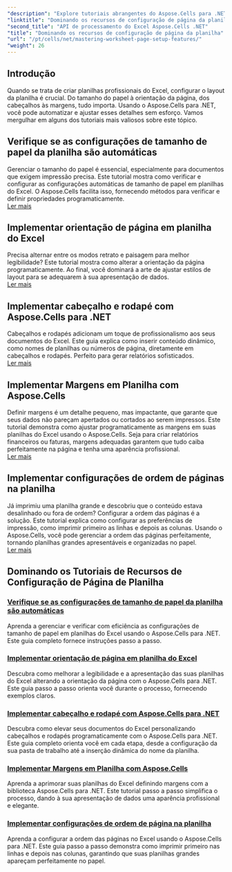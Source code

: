 ```yaml
---
"description": "Explore tutoriais abrangentes do Aspose.Cells para .NET, incluindo o gerenciamento de recursos de configuração de página de planilha, como tamanho do papel, orientação, cabeçalhos, margens e muito mais."
"linktitle": "Dominando os recursos de configuração de página da planilha"
"second_title": "API de processamento do Excel Aspose.Cells .NET"
"title": "Dominando os recursos de configuração de página da planilha"
"url": "/pt/cells/net/mastering-worksheet-page-setup-features/"
"weight": 26
---
```


## Introdução

Quando se trata de criar planilhas profissionais do Excel, configurar o layout da planilha é crucial. Do tamanho do papel à orientação da página, dos cabeçalhos às margens, tudo importa. Usando o Aspose.Cells para .NET, você pode automatizar e ajustar esses detalhes sem esforço. Vamos mergulhar em alguns dos tutoriais mais valiosos sobre este tópico.

## Verifique se as configurações de tamanho de papel da planilha são automáticas  
Gerenciar o tamanho do papel é essencial, especialmente para documentos que exigem impressão precisa. Este tutorial mostra como verificar e configurar as configurações automáticas de tamanho de papel em planilhas do Excel. O Aspose.Cells facilita isso, fornecendo métodos para verificar e definir propriedades programaticamente.  
[Ler mais](./check-if-paper-size-settings/)

## Implementar orientação de página em planilha do Excel  
Precisa alternar entre os modos retrato e paisagem para melhor legibilidade? Este tutorial mostra como alterar a orientação da página programaticamente. Ao final, você dominará a arte de ajustar estilos de layout para se adequarem à sua apresentação de dados.  
[Ler mais](./implement-page-orientation-in-excel-worksheet/)

## Implementar cabeçalho e rodapé com Aspose.Cells para .NET  
Cabeçalhos e rodapés adicionam um toque de profissionalismo aos seus documentos do Excel. Este guia explica como inserir conteúdo dinâmico, como nomes de planilhas ou números de página, diretamente em cabeçalhos e rodapés. Perfeito para gerar relatórios sofisticados.  
[Ler mais](./implement-header-footer/)

## Implementar Margens em Planilha com Aspose.Cells  

Definir margens é um detalhe pequeno, mas impactante, que garante que seus dados não pareçam apertados ou cortados ao serem impressos. Este tutorial demonstra como ajustar programaticamente as margens em suas planilhas do Excel usando o Aspose.Cells. Seja para criar relatórios financeiros ou faturas, margens adequadas garantem que tudo caiba perfeitamente na página e tenha uma aparência profissional.  
[Ler mais](./implement-margins-in-worksheet/)

## Implementar configurações de ordem de páginas na planilha  

Já imprimiu uma planilha grande e descobriu que o conteúdo estava desalinhado ou fora de ordem? Configurar a ordem das páginas é a solução. Este tutorial explica como configurar as preferências de impressão, como imprimir primeiro as linhas e depois as colunas. Usando o Aspose.Cells, você pode gerenciar a ordem das páginas perfeitamente, tornando planilhas grandes apresentáveis e organizadas no papel.  
[Ler mais](./implement-page-order-settings/)


## Dominando os Tutoriais de Recursos de Configuração de Página de Planilha
### [Verifique se as configurações de tamanho de papel da planilha são automáticas](./check-if-paper-size-settings/)
Aprenda a gerenciar e verificar com eficiência as configurações de tamanho de papel em planilhas do Excel usando o Aspose.Cells para .NET. Este guia completo fornece instruções passo a passo.
### [Implementar orientação de página em planilha do Excel](./implement-page-orientation-in-excel-worksheet/)
Descubra como melhorar a legibilidade e a apresentação das suas planilhas do Excel alterando a orientação da página com o Aspose.Cells para .NET. Este guia passo a passo orienta você durante o processo, fornecendo exemplos claros.
### [Implementar cabeçalho e rodapé com Aspose.Cells para .NET](./implement-header-footer/)
Descubra como elevar seus documentos do Excel personalizando cabeçalhos e rodapés programaticamente com o Aspose.Cells para .NET. Este guia completo orienta você em cada etapa, desde a configuração da sua pasta de trabalho até a inserção dinâmica do nome da planilha.
### [Implementar Margens em Planilha com Aspose.Cells](./implement-margins-in-worksheet/)
Aprenda a aprimorar suas planilhas do Excel definindo margens com a biblioteca Aspose.Cells para .NET. Este tutorial passo a passo simplifica o processo, dando à sua apresentação de dados uma aparência profissional e elegante.
### [Implementar configurações de ordem de página na planilha](./implement-page-order-settings/)
Aprenda a configurar a ordem das páginas no Excel usando o Aspose.Cells para .NET. Este guia passo a passo demonstra como imprimir primeiro nas linhas e depois nas colunas, garantindo que suas planilhas grandes apareçam perfeitamente no papel.